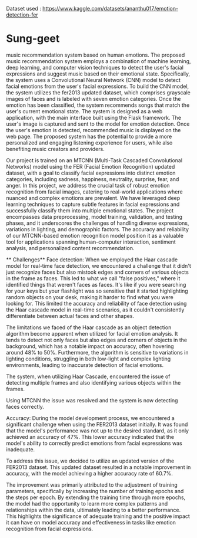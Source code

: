 Dataset used : https://www.kaggle.com/datasets/ananthu017/emotion-detection-fer
# Sung-geet
 music recommendation system based on human emotions.
The proposed music recommendation system employs a combination of machine learning, deep learning, and computer vision techniques to detect the user's facial expressions and suggest music based on their emotional state. Specifically, the system uses a Convolutional Neural Network (CNN) model to detect facial emotions from the user's facial expressions.
To build the CNN model, the system utilizes the fer2013 updated dataset, which comprises grayscale images of faces and is labeled with seven emotion categories. Once the emotion has been classified, the system recommends songs that match the user's current emotional state.
The system is designed as a web application, with the main interface built using the Flask framework. The user's image is captured and sent to the model for emotion detection. Once the user's emotion is detected, recommended music is displayed on the web page. The proposed system has the potential to provide a more personalized and engaging listening experience for users, while also benefiting music creators and providers.

Our project is trained on an MTCNN (Multi-Task Cascaded Convolutional Networks) model using the FER (Facial Emotion Recognition) updated dataset, with a goal to classify facial expressions into distinct emotion categories, including sadness, happiness, neutrality, surprise, fear, and anger. In this project, we address the crucial task of robust emotion recognition from facial images, catering to real-world applications where nuanced and complex emotions are prevalent. We have leveraged deep learning techniques to capture subtle features in facial expressions and successfully classify them into multiple emotional states. The project encompasses data preprocessing, model training, validation, and testing phases, and it underscores the challenges of handling diverse expressions, variations in lighting, and demographic factors. The accuracy and reliability of our MTCNN-based emotion recognition model position it as a valuable tool for applications spanning human-computer interaction, sentiment analysis, and personalized content recommendation. 

** Challenges**
Face detection:
When we employed the Haar cascade model for real-time face detection, we encountered a challenge that it didn't just recognize faces but also mistook edges and corners of various objects in the frame as faces. This led to what we call "false positives," where it identified things that weren't faces as faces. It's like if you were searching for your keys but your flashlight was so sensitive that it started highlighting random objects on your desk, making it harder to find what you were looking for. This limited the accuracy and reliability of face detection using the Haar cascade model in real-time scenarios, as it couldn't consistently differentiate between actual faces and other shapes.

The limitations we faced of the Haar cascade as an object detection algorithm become apparent when utilized for facial emotion analysis. It tends to detect not only faces but also edges and corners of objects in the background, which has a notable impact on accuracy, often hovering around 48% to 50%. Furthermore, the algorithm is sensitive to variations in lighting conditions, struggling in both low-light and complex lighting environments, leading to inaccurate detection of facial emotions. 


The system, when utilizing Haar Cascade, encountered the issue of detecting multiple frames and also identifying various objects within the frames.

Using MTCNN the issue was resolved and the system is now detecting faces correctly.

Accuracy:
During the model development process, we encountered a significant challenge when using the FER2013 dataset initially. It was found that the model's performance was not up to the desired standard, as it only achieved an accuracy of 47%. This lower accuracy indicated that the model's ability to correctly predict emotions from facial expressions was inadequate.

To address this issue, we decided to utilize an updated version of the FER2013 dataset. This updated dataset resulted in a notable improvement in accuracy, with the model achieving a higher accuracy rate of 60.7%.

The improvement was primarily attributed to the adjustment of training parameters, specifically by increasing the number of training epochs and the steps per epoch. By extending the training time through more epochs, the model had the opportunity to learn more complex patterns and relationships within the data, ultimately leading to a better performance. This highlights the significance of adequate training and the positive impact it can have on model accuracy and effectiveness in tasks like emotion recognition from facial expressions.

